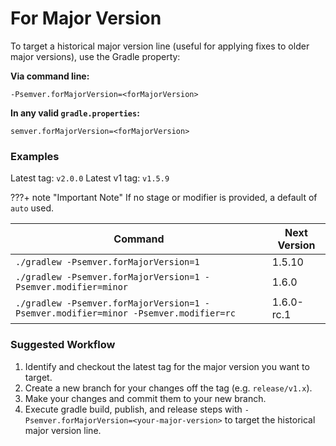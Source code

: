 # For Major Version

To target a historical major version line (useful for applying fixes to older
major versions), use the Gradle property:

**Via command line:**

```shell
-Psemver.forMajorVersion=<forMajorVersion>
```

**In any valid `gradle.properties`:**

```properties
semver.forMajorVersion=<forMajorVersion>
```

### Examples

Latest tag: `v2.0.0`
Latest v1 tag: `v1.5.9`

???+ note "Important Note"
If no stage or modifier is provided, a default of `auto` used.

| Command                                                                             | Next Version |
|-------------------------------------------------------------------------------------|--------------|
| `./gradlew -Psemver.forMajorVersion=1`                                              | 1.5.10       |
| `./gradlew -Psemver.forMajorVersion=1 -Psemver.modifier=minor`                      | 1.6.0        |
| `./gradlew -Psemver.forMajorVersion=1 -Psemver.modifier=minor -Psemver.modifier=rc` | 1.6.0-rc.1   |

### Suggested Workflow

1. Identify and checkout the latest tag for the major version you want to
   target.
2. Create a new branch for your changes off the tag (e.g. `release/v1.x`).
3. Make your changes and commit them to your new branch.
4. Execute gradle build, publish, and release steps with
   `-Psemver.forMajorVersion=<your-major-version>` to target the historical
   major version line.

